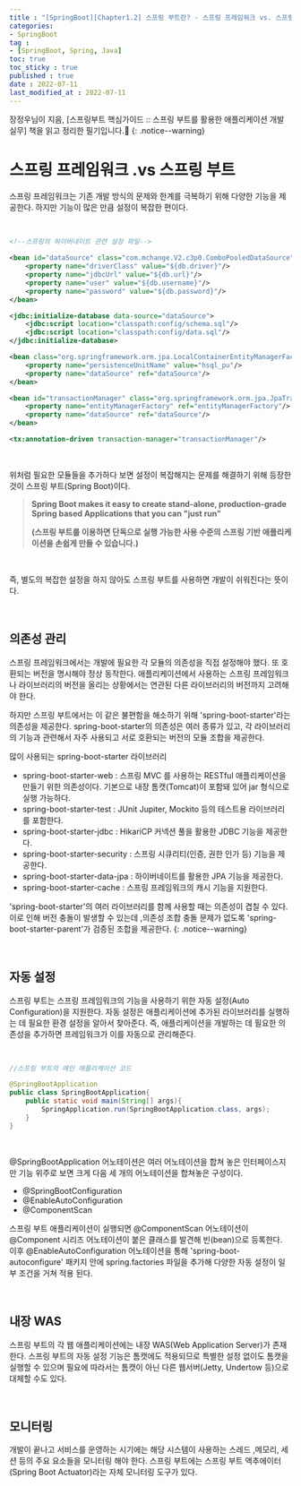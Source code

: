 ```yaml
---
title : "[SpringBoot][Chapter1.2] 스프링 부트란? - 스프링 프레임워크 vs. 스프링 부트"
categories:
- SpringBoot
tag :
- [SpringBoot, Spring, Java]
toc: true
toc_sticky : true
published : true
date : 2022-07-11
last_modified_at : 2022-07-11
---
```






장정우님이 지음, [스프링부트 핵심가이드 :: 스프링 부트를 활용한 애플리케이션 개발 실무] 책을 읽고 정리한 필기입니다.📢
{: .notice--warning}



# 스프링 프레임워크 .vs 스프링 부트

스프링 프레임워크는 기존 개발 방식의 문제와 한계를 극복하기 위해 다양한 기능을 제공한다. 하지만 기능이 많은 만큼 설정이 복잡한 편이다.

<br>

```xml
<!--스프링의 하이버네이트 관련 설정 파일-->

<bean id="dataSource" class="com.mchange.V2.c3p0.ComboPooledDataSource" destroy-method="close">
    <property name="driverClass" value="${db.driver}"/>
    <property name="jdbcUrl" value="${db.url}"/>
    <property name="user" value="${db.username}"/>
    <property name="password" value="${db.password}"/>
</bean>

<jdbc:initialize-database data-source="dataSource">
    <jdbc:script location="classpath:config/schema.sql"/>
    <jdbc:script location="classpath:config/data.sql"/>
</jdbc:initialize-database>

<bean class="org.springframework.orm.jpa.LocalContainerEntityManagerFactoryBean" id="entityManagerFactory">
    <property name="persistenceUnitName" value="hsql_pu"/>
    <property name="dataSource" ref="dataSource"/>
</bean>

<bean id="transactionManager" class="org.springframework.orm.jpa.JpaTransactionManager">
    <property name="entityManagerFactory" ref="entityManagerFactory"/>
    <property name="dataSource" ref="dataSource"/>
</bean>

<tx:annotation-driven transaction-manager="transactionManager"/>
```

<br>

위처럼 필요한 모듈들을 추가하다 보면 설정이 복잡해지는 문제를 해결하기 위해 등장한 것이 스프링 부트(Spring Boot)이다.

> **Spring Boot makes it easy to create stand-alone, production-grade Spring based Applications that you can "just run"**
>
> **(스프링 부트를 이용하면 단독으로 실행 가능한 사용 수준의 스프링 기반 애플리케이션을 손쉽게 만들 수 있습니다.)**

<br>

즉, 별도의 복잡한 설정을 하지 않아도 스프링 부트를 사용하면 개발이 쉬워진다는 뜻이다.

<br>

## 의존성 관리

스프링 프레임워크에서는 개발에 필요한 각 모듈의 의존성을 직접 설정해야 했다. 또 호환되는 버전을 명시해야 정상 동작한다. 애플리케이션에서 사용하는 스프링 프레임워크나 라이브러리의 버전을 올리는 상황에서는 연관된 다른 라이브러리의 버전까지 고려해야 한다. 

하지만 스프링 부트에서는 이 같은 불편함을 해소하기 위해 'spring-boot-starter'라는 의존성을 제공한다. spring-boot-starter의 의존성은 여러 종류가 있고, 각 라이브러리의 기능과 관련해서 자주 사용되고 서로 호환되는 버전의 모듈 조합을 제공한다.

많이 사용되는 spring-boot-starter 라이브러리

- spring-boot-starter-web : 스프링 MVC 를 사용하는 RESTful 애플리케이션을 만들기 위한 의존성이다. 기본으로 내장 톰캣(Tomcat)이 포함돼 있어 jar 형식으로 실행 가능하다.
- spring-boot-starter-test : JUnit Jupiter, Mockito 등의 테스트용 라이브러리를 포함한다.
- spring-boot-starter-jdbc : HikariCP 커넥션 풀을 활용한 JDBC 기능을 제공한다.
- spring-boot-starter-security : 스프링 시큐리티(인증, 권한 인가 등) 기능을 제공한다.
- spring-boot-starter-data-jpa : 하이버네이트를 활용한 JPA 기능을 제공한다.
- spring-boot-starter-cache : 스프링 프레임워크의 캐시 기능을 지원한다.



'spring-boot-starter'의 여러 라이브러리를 함께 사용할 때는 의존성이 겹칠 수 있다. 이로 인해 버전 충돌이 발생할 수 있는데 ,의존성 조합 충돌 문제가 없도록 'spring-boot-starter-parent'가 검증된 조합을 제공한다.
{: .notice--warning}

<br>

## 자동 설정

스프링 부트는 스프링 프레임워크의 기능을 사용하기 위한 자동 설정(Auto Configuration)을 지원한다. 자동 설정은 애플리케이션에 추가된 라이브러리를 실행하는 데 필요한 환경 설정을 알아서 찾아준다. 즉, 애플리케이션을 개발하는 데 필요한 의존성을 추가하면 프레임워크가 이를 자동으로 관리해준다. 

<br>

```java
//스프링 부트의 메인 애플리케이션 코드

@SpringBootApplication
public class SpringBootApplication{
    public static void main(String[] args){
        SpringApplication.run(SpringBootApplication.class, args);
    }
}
```

<br>

@SpringBootApplication 어노테이션은 여러 어노테이션을 합쳐 놓은 인터페이스지만 기능 위주로 보면 크게 다음 세 개의 어노테이션을 합쳐놓은 구성이다.

- @SpringBootConfiguration
- @EnableAutoConfiguration
- @ComponentScan

스프링 부트 애플리케이션이 실행되면 @ComponentScan 어노테이션이 @Component 시리즈 어노테이션이 붙은 클래스를 발견해 빈(bean)으로 등록한다. 이후 @EnableAutoConfiguration 어노테이션을 통해 'spring-boot-autoconfigure' 패키지 안에 spring.factories 파일을 추가해 다양한 자동 설정이 일부 조건을 거쳐 적용 된다.

<br>

## 내장 WAS

스프링 부트의 각 웹 애플리케이션에는 내장 WAS(Web Application Server)가 존재한다.  스프링 부트의 자동 설정 기능은 톰캣에도 적용되므로 특별한 설정 없이도 톰캣을 실행할 수 있으며 필요에 따라서는 톰캣이 아닌 다른 웹서버(Jetty, Undertow 등)으로 대체할 수도 있다.

<br>

## 모니터링

개발이 끝나고 서비스를 운영하는 시기에는 해당 시스템이 사용하는 스레드 ,메모리, 세션 등의 주요 요소들을 모니터링 해야 한다. 스프링 부트에는 스프링 부트 액추에이터(Spring Boot Actuator)라는 자체 모니터링 도구가 있다.
